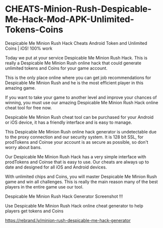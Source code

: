 <h1>CHEATS-Minion-Rush-Despicable-Me-Hack-Mod-APK-Unlimited-Tokens-Coins</h1>
Despicable Me Minion Rush Hack Cheats Android Token and Unlimited Coins | iOS! 100% work

Today we put at your service Despicable Me Minion Rush Hack. This is really a Despicable Me Minion Rush online hack that could generate unlimited tokens and Coins for your game account.

This is the only place online where you can get job recommendations for Despicable Me Minion Rush and he is the most efficient player in this amazing game.

If you want to take your game to another level and improve your chances of winning, you must use our amazing Despicable Me Minion Rush Hack online cheat tool for free now.

Despicable Me Minion Rush cheat tool can be purchased for your Android or iOS device, it has a friendly interface and is easy to manage.

This Despicable Me Minion Rush online hack generator is undetectable due to the proxy connection and our security system. It is 128 bit SSL, for prodTokens and Coinse your account is as secure as possible, so don't worry about bans.

Our Despicable Me Minion Rush Hack has a very simple interface with prodTokens and Coinse that is easy to use. Our cheats are always up to date and designed for all iOS and Android devices.

With unlimited chips and Coins, you will master Despicable Me Minion Rush game and win all challenges. This is really the main reason many of the best players in the entire game use our tool.

Despicable Me Minion Rush Hack Generator Screenshot !!!

Use Despicable Me Minion Rush Hack online cheat generator to help players get tokens and Coins

https://rebrand.ly/minion-rush-despicable-me-hack-generator

